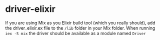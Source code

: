 # driver-elixir
If you are using Mix as you Elixir build tool (which you really should), add the driver_elixir.ex file to the `/lib` folder in your Mix folder. When running `iex -S mix` the driver should be available as a module named `Driver`

